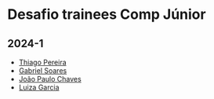 # Desafio trainees Comp Júnior

## 2024-1

<!-- INSIRA SEU NOME E O SEU PERFIL DO GITHUB-->
<!-- [Seu Nome](PERFIL DO GITHUB) -->
- [Thiago Pereira](https://github.com/thiagolimapereira)
- [Gabriel Soares](https://github.com/gxbreus)
- [João Paulo Chaves](https://github.com/joaopchav)
- [Luiza Garcia](https://github.com/Luizagso)

